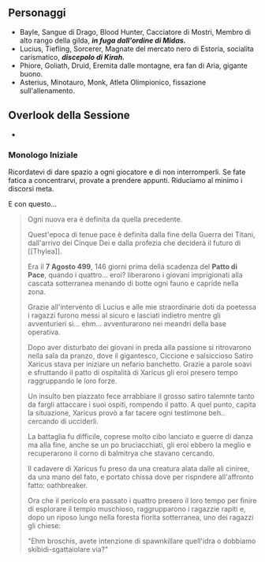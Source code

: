 ## Personaggi  
- Bayle, Sangue di Drago, Blood Hunter, Cacciatore di Mostri, Membro di alto rango della gilda, ***in fuga dall'ordine di Midas.***
- Lucius, Tiefling, Sorcerer, Magnate del mercato nero di Estoria, socialita carismatico, ***discepolo di Kirah.***
- Phiore, Goliath, Druid, Eremita dalle montagne, era fan di Aria, gigante buono.
- Asterius, Minotauro, Monk, Atleta Olimpionico, fissazione sull'allenamento.

## Overlook della Sessione
- 
  
### Monologo Iniziale
Ricordatevi di dare spazio a ogni giocatore e di non interromperli.
Se fate fatica a concentrarvi, provate a prendere appunti.
Riduciamo al minimo i discorsi meta.

E con questo...
> Ogni nuova era è definita da quella precedente.
> 
> Quest'epoca di tenue pace è definita dalla fine della Guerra dei Titani, dall'arrivo dei Cinque Dei e dalla profezia che deciderà il futuro di [[Thylea]].
> 
> Era il **7 Agosto 499**, 146 giorni prima della scadenza del **Patto di Pace**, quando i quattro... eroi? liberarono i giovani imprigionati alla cascata sotterranea menando di botte ogni fauno e capride nella zona.
> 
> Grazie all'intervento di Lucius e alle mie straordinarie doti da poetessa i ragazzi furono messi al sicuro e lasciati indietro mentre gli avventurieri si... ehm... avventurarono nei meandri della base operativa.
> 
> Dopo aver disturbato dei giovani in preda alla passione si ritrovarono nella sala da pranzo, dove il gigantesco, Ciccione e salsiccioso Satiro Xaricus stava per iniziare un nefario banchetto. Grazie a parole soavi e sfruttando il patto di ospitalità di Xaricus gli eroi presero tempo raggruppando le loro forze.
> 
> Un insulto ben piazzato fece arrabbiare il grosso satiro talemnte tanto da fargli attaccare i suoi ospiti, rompendo il patto. A quel punto, capita la situazione, Xaricus provò a far tacere ogni testimone beh.. cercando di ucciderli.
> 
> La battaglia fu difficile, coprese molto cibo lanciato e guerre di danza ma alla fine, anche se un po bruciacchiati, gli eroi ebbero la meglio e recuperarono il corno di balmitrya che stavano cercando.
> 
> Il cadavere di Xaricus fu preso da una creatura alata dalle ali ciniree, da una mano del fato, e portato chissa dove per rispndere all'affronto fatto: oathbreaker.
> 
> Ora che il pericolo era passato i quattro presero il loro tempo per finire di esplorare il tempio muschioso, raggrupparono i ragazzie rapiti e, dopo un riposo lungo nella foresta fiorita sotterranea, uno dei ragazzi gli chiese:
> 
> "Ehm broschis, avete intenzione di spawnkillare quell'idra o dobbiamo skibidi-sgattaiolare via?"

